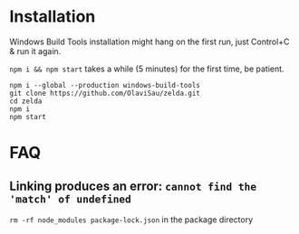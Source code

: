 # Installation
Windows Build Tools installation might hang on the first run, just Control+C & run it again.

`npm i && npm start` takes a while (5 minutes) for the first time, be patient.
```
npm i --global --production windows-build-tools
git clone https://github.com/OlaviSau/zelda.git
cd zelda
npm i
npm start
```

# FAQ
## Linking produces an error: `cannot find the 'match' of undefined`
`rm -rf node_modules package-lock.json` in the package directory
